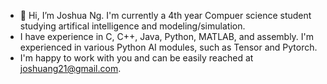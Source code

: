 - 👋 Hi, I’m Joshua Ng. I'm currently a 4th year Compuer science student studying artifical intelligence and modeling/simulation.
- I have experience in C, C++, Java, Python, MATLAB, and assembly. I'm experienced in various Python AI modules, such as Tensor and Pytorch.
- I'm happy to work with you and can be easily reached at joshuang21@gmail.com.

<!---
josh-ing/josh-ing is a ✨ special ✨ repository because its `README.md` (this file) appears on your GitHub profile.
You can click the Preview link to take a look at your changes.
--->
